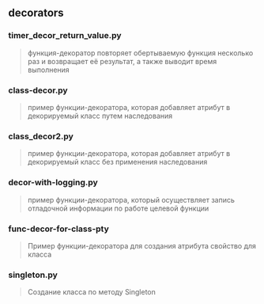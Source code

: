 ## decorators


### timer_decor_return_value.py
> функция-декоратор повторяет обертываемую функция несколько раз и возвращает её результат, а также выводит время выполнения

### class-decor.py
> пример функции-декоратора, которая добавляет атрибут в декорируемый класс путем наследования  

### class_decor2.py
> пример функции-декоратора, которая добавляет атрибут в декорируемый класс без применения наследования  

### decor-with-logging.py 
> пример функции-декоратора, который осуществляет запись отладочной информации по работе целевой функции  

### func-decor-for-class-pty
> Пример функции-декоратора для создания атрибута свойство для класса

### singleton.py
> Создание класса по методу Singleton